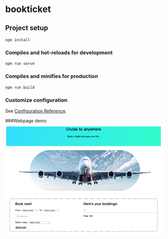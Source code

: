 # bookticket

## Project setup
```
npm install
```

### Compiles and hot-reloads for development
```
npm run serve
```

### Compiles and minifies for production
```
npm run build
```

### Customize configuration
See [Configuration Reference](https://cli.vuejs.org/config/).

###Webpage demo
![image](https://github.com/high-j/bookticket/blob/master/View%20demo.png)
